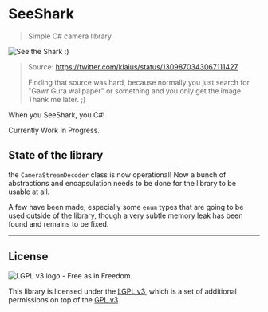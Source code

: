 # SeeShark

> Simple C# camera library.

![See the Shark :)](https://repository-images.githubusercontent.com/424622946/78724333-f93d-44b7-a338-dc3933078000)

> Source: https://twitter.com/klaius/status/1309870343067111427
>
> Finding that source was hard, because normally you just search for "Gawr Gura wallpaper" or something and you only get the image. Thank me later. ;)

When you SeeShark, you C#!

Currently Work In Progress.

## State of the library

the `CameraStreamDecoder` class is now operational! Now a bunch of abstractions and encapsulation needs to be done for the library to be usable at all.

A few have been made, especially some `enum` types that are going to be used outside of the library, though a very subtle memory leak has been found and remains to be fixed.

***

## License

![LGPL v3 logo - Free as in Freedom.](https://www.gnu.org/graphics/lgplv3-with-text-154x68.png)

This library is licensed under the [LGPL v3](LICENSE.LESSER.md), which is a set of additional permissions on top of the [GPL v3](LICENSE.md).
